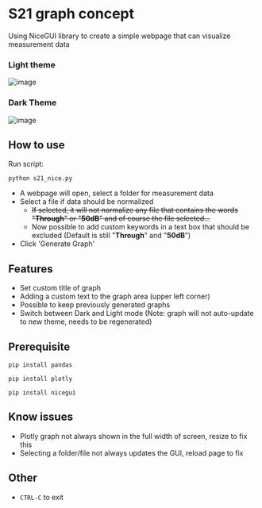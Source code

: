 # S21 graph concept
Using NiceGUI library to create a simple webpage that can visualize measurement data
### Light theme
![image](https://github.com/KillalotX/s21_graph/assets/101448966/9ce58c7d-969e-4bd4-8e74-ac77d9cce81c)

### Dark Theme
![image](https://github.com/KillalotX/s21_graph/assets/101448966/f4791144-f48e-4006-99f8-8bc6570179b3)

## How to use
Run script:

`python s21_nice.py`

- A webpage will open, select a folder for measurement data
- Select a file if data should be normalized
  - ~~If selected, it will not normalize any file that contains the words "**Through**" or "**50dB**" and of course the file selected...~~
  - Now possible to add custom keywords in a text box that should be excluded (Default is still "**Through**" and "**50dB**")
- Click 'Generate Graph'

## Features
- Set custom title of graph
- Adding a custom text to the graph area (upper left corner)
- Possible to keep previously generated graphs
- Switch between Dark and Light mode (Note: graph will not auto-update to new theme, needs to be regenerated)

## Prerequisite
`pip install pandas`

`pip install plotly`

`pip install nicegui`

## Know issues
- Plotly graph not always shown in the full width of screen, resize to fix this
- Selecting a folder/file not always updates the GUI, reload page to fix 

## Other
- `CTRL-C` to exit
